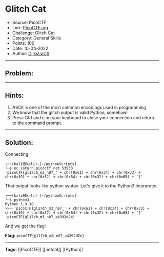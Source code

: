 # Glitch Cat
* Source: PicoCTF
* Link: [PicoCTF.org](https://picoctf.org/)
* Challenge: Glitch Cat
* Category: General Skills
* Points: 100
* Date: 10-04-2022
* Author: [DjikstraCS](https://github.com/DjikstraCS)

---
## Problem:


---
## Hints:
1. ASCII is one of the most common encodings used in programming
2. We know that the glitch output is valid Python, somehow!
3. Press Ctrl and c on your keyboard to close your connection and return to the command prompt.

---
## Solution:
Connecting:

```console
┌──(kali㉿kali)-[~/pythonScripts]
└─$ nc saturn.picoctf.net 53933
'picoCTF{gl17ch_m3_n07_' + chr(0x61) + chr(0x34) + chr(0x33) + chr(0x39) + chr(0x32) + chr(0x64) + chr(0x32) + chr(0x65) + '}'
```

That output looks like python syntax. Let's give it to the Python3 interpreter.

```console
┌──(kali㉿kali)-[~/pythonScripts]
└─$ python3
Python 3.9.10
>>> 'picoCTF{gl17ch_m3_n07_' + chr(0x61) + chr(0x34) + chr(0x33) + chr(0x39) + chr(0x32) + chr(0x64) + chr(0x32) + chr(0x65) + '}'
'picoCTF{gl17ch_m3_n07_a4392d2e}'
```

And we got the flag!

**Flag:** `picoCTF{gl17ch_m3_n07_a4392d2e}`

---
**Tags:** [[PicoCTF]] [[netcat]] [[Python]]